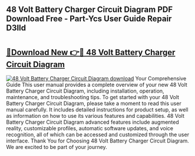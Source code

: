 ## 48 Volt Battery Charger Circuit Diagram PDF Download Free - Part-Ycs User Guide Repair D3Ild

# <h2><a href="http://dfnvkoa.blite.top/?on=48+Volt+Battery+Charger+Circuit+Diagram">🔗Download New 👉🔴 48 Volt Battery Charger Circuit Diagram</a></h2>

[![48 Volt Battery Charger Circuit Diagram download](https://i.imgur.com/lujVjoI.png)](http://dfnvkoa.blite.top/?on=48+Volt+Battery+Charger+Circuit+Diagram)
Your Comprehensive Guide This user manual provides a complete overview of your new 48 Volt Battery Charger Circuit Diagram, including installation, operation, maintenance, and troubleshooting tips. To get started with your 48 Volt Battery Charger Circuit Diagram, please take a moment to read this user manual carefully. It includes detailed instructions for product setup, as well as information on how to use its various features and capabilities. 48 Volt Battery Charger Circuit Diagram advanced features include augmented reality, customizable profiles, automatic software updates, and voice recognition, all of which can be accessed and customized through the user interface. Thank You for Choosing 48 Volt Battery Charger Circuit Diagram. We are excited to be part of your journey.
